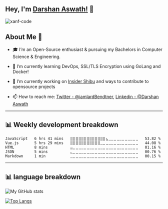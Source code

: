 ## Hey, I'm [Darshan Aswath!](https://xanf-code.github.io/) 👋

<p align="left"> <img src="https://komarev.com/ghpvc/?username=xanf-code&label=Views&color=blue&style=plastic" alt="xanf-code" /> </p>

## About Me 🚀

- 🎓 I’m an Open-Source enthusiast & pursuing my Bachelors in Computer Science & Engineering.
 
- 🌱 I’m currently learning DevOps, SSL/TLS Encryption using GoLang and Docker!

- 🔭 I’m currently working on [Insider Shibu](https://github.com/xanf-code/ShibuInsider) and ways to contribute to opensource projects

- 📫 How to reach me: [Twitter - @iamlardBendtner](https://twitter.com/iamlardBendtner), [Linkedin - @Darshan Aswath](https://www.linkedin.com/in/darshanaswath/)

<hr>

## 📊 Weekly development breakdown

<!--START_SECTION:waka-->
```text
JavaScript   6 hrs 41 mins   ⣿⣿⣿⣿⣿⣿⣿⣿⣿⣿⣿⣿⣿⣦⣀⣀⣀⣀⣀⣀⣀⣀⣀⣀⣀   53.82 % 
Vue.js       5 hrs 29 mins   ⣿⣿⣿⣿⣿⣿⣿⣿⣿⣿⣿⣀⣀⣀⣀⣀⣀⣀⣀⣀⣀⣀⣀⣀⣀   44.08 % 
HTML         8 mins          ⣤⣀⣀⣀⣀⣀⣀⣀⣀⣀⣀⣀⣀⣀⣀⣀⣀⣀⣀⣀⣀⣀⣀⣀⣀   01.16 % 
JSON         5 mins          ⣄⣀⣀⣀⣀⣀⣀⣀⣀⣀⣀⣀⣀⣀⣀⣀⣀⣀⣀⣀⣀⣀⣀⣀⣀   00.76 % 
Markdown     1 min           ⣀⣀⣀⣀⣀⣀⣀⣀⣀⣀⣀⣀⣀⣀⣀⣀⣀⣀⣀⣀⣀⣀⣀⣀⣀   00.15 % 
```
<!--END_SECTION:waka-->

<hr>

## 📊 language breakdown

![My GitHub stats](https://github-readme-stats.vercel.app/api?username=xanf-code&show_icons=true&theme=dark)

[![Top Langs](https://github-readme-stats.vercel.app/api/top-langs/?username=xanf-code&layout=compact&theme=dark)](https://github.com/xanf-code)

